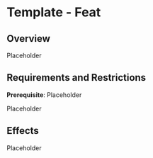 # Template - Feat

## Overview

Placeholder

## Requirements and Restrictions

**Prerequisite**: Placeholder

Placeholder

## Effects

Placeholder
